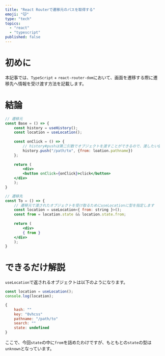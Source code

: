 ```yaml
---
title: "React Routerで遷移元のパスを取得する"
emoji: "😽"
type: "tech"
topics:
  - "react"
  - "typescript"
published: false
---
```


# 初めに
本記事では、`TypeScript` + `react-router-dom`において、画面を遷移する際に遷移先へ情報を受け渡す方法を記載します。

# 結論
```jsx
// 遷移元
const Base = () => {
    const history = useHistory();
    const location = useLocation();
    
    const onClick = () => {
        // history#pushは第二引数でオブジェクトを渡すことができるので、渡したい値を格納したオブジェクトを指定します。
        history.push("/path/to", {from: loation.pathname})
    };
    
    return (
        <div>
	    <button onClick={onClick}>click</button>
	</div>
    );
}

// 遷移先
const To = () => {
    // 遷移元で渡されたオブジェクトを受け取るためにuseLocationに型を指定します
    const location = useLocation<{ from: string }>();
    const from = location.state && location.state.from;
    
    return (
        <div>
	    { from }
	</div>
    );
}
```

# できるだけ解説
`useLocation`で返されるオブジェクトは以下のようになります。
```javascript
const location = useLocation();
console.log(location);

{
    hash: ""
    key: "0vhcss"
    pathname: "/path/to"
    search: ""
    state: undefined
}
```
ここで、今回`state`の中に`from`を詰めたわけですが、もともとの`state`の型は`unknown`となっています。

